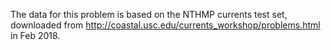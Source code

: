 The data for this problem is based on the NTHMP currents test set, downloaded from http://coastal.usc.edu/currents_workshop/problems.html in Feb 2018.
